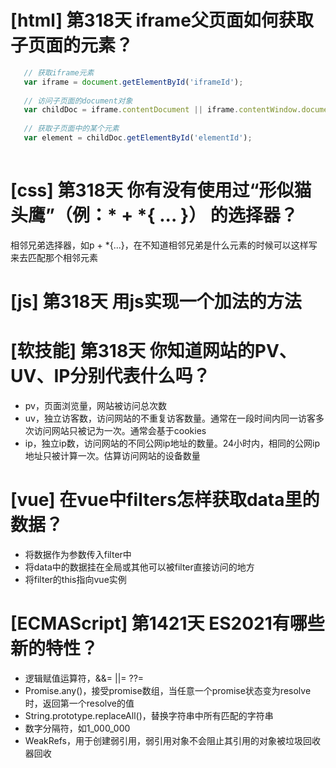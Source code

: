 # [html] 第318天 iframe父页面如何获取子页面的元素？

```javascript
   // 获取iframe元素
   var iframe = document.getElementById('iframeId');
   
   // 访问子页面的document对象
   var childDoc = iframe.contentDocument || iframe.contentWindow.document;
   
   // 获取子页面中的某个元素
   var element = childDoc.getElementById('elementId');
   
```

# [css] 第318天 你有没有使用过“形似猫头鹰”（例：* + *{ ... }） 的选择器？

相邻兄弟选择器，如p + *{...}，在不知道相邻兄弟是什么元素的时候可以这样写来去匹配那个相邻元素

# [js] 第318天 用js实现一个加法的方法

# [软技能] 第318天 你知道网站的PV、UV、IP分别代表什么吗？

- pv，页面浏览量，网站被访问总次数
- uv，独立访客数，访问网站的不重复访客数量。通常在一段时间内同一访客多次访问网站只被记为一次。通常会基于cookies
- ip，独立ip数，访问网站的不同公网ip地址的数量。24小时内，相同的公网ip地址只被计算一次。估算访问网站的设备数量

# [vue] 在vue中filters怎样获取data里的数据？

- 将数据作为参数传入filter中
- 将data中的数据挂在全局或其他可以被filter直接访问的地方
- 将filter的this指向vue实例

# [ECMAScript] 第1421天 ES2021有哪些新的特性？

- 逻辑赋值运算符，&&= ||= ??=
- Promise.any()，接受promise数组，当任意一个promise状态变为resolve时，返回第一个resolve的值
- String.prototype.replaceAll()，替换字符串中所有匹配的字符串
- 数字分隔符，如1_000_000
- WeakRefs，用于创建弱引用，弱引用对象不会阻止其引用的对象被垃圾回收器回收
